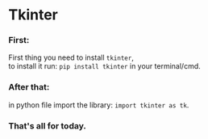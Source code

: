 # Tkinter
### First:
First thing you need to install ``tkinter``,  
to install it run: ``pip install tkinter`` in your terminal/cmd.
### After that:
in python file import the library: ``import tkinter as tk``.

### That's all for today.
